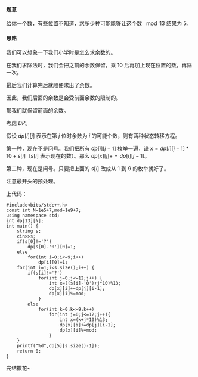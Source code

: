 #### 题意

给你一个数，有些位置不知道，求多少种可能能够让这个数 $\mod 13$ 结果为 $5$。

#### 思路

我们可以想象一下我们小学时是怎么求余数的。

在我们求除法时，我们会把之前的余数保留，乘 $10$ 后再加上现在位置的数，再除一次。

最后我们计算完后就顺便求出了余数。

因此，我们后面的余数是会受前面余数的限制的。

那我们就保留前面的余数。

考虑 $DP$。

假设 $dp[i][j]$ 表示在第 $j$ 位时余数为 $i$ 的可能个数，则有两种状态转移方程。

第一种，现在不是问号。我们把所有 $dp[i][j-1]$ 枚举一遍，设 $x=dp[i][j-1]*10+s[i]$（$s[i]$ 表示现在的数）。那么 $dp[x][j]+=dp[i][j-1]$。

第二种，现在是问号。只要把上面的 $s[i]$ 改成从 $1$ 到 $9$ 的枚举就好了。

注意最开头的预处理。

上代码：

```
#include<bits/stdc++.h>
const int N=1e5+7,mod=1e9+7;
using namespace std;
int dp[13][N];
int main() {
	string s;
	cin>>s;
	if(s[0]!='?')
		dp[s[0]-'0'][0]=1;
	else
		for(int i=0;i<=9;i++)
			dp[i][0]=1;
	for(int i=1;i<s.size();i++) {
		if(s[i]!='?')
			for(int j=0;j<=12;j++) {
				int x=((s[i]-'0')+j*10)%13;
				dp[x][i]+=dp[j][i-1];
				dp[x][i]%=mod;
			}
		else
			for(int k=0;k<=9;k++)
				for(int j=0;j<=12;j++){
					int x=(k+j*10)%13;
					dp[x][i]+=dp[j][i-1];
					dp[x][i]%=mod;
				}
	}
	printf("%d",dp[5][s.size()-1]);
	return 0;
}
```

完结撒花~
